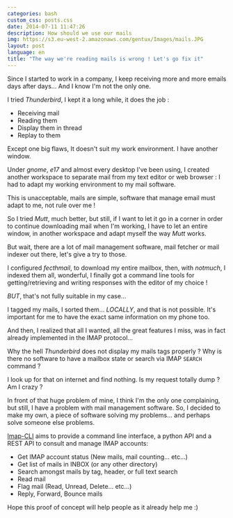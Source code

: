 ```yaml
---
categories: bash
custom_css: posts.css
date: 2014-07-11 11:47:26
description: How should we use our mails
img: https://s3.eu-west-2.amazonaws.com/gentux/Images/mails.JPG
layout: post
language: en
title: "The way we're reading mails is wrong ! Let's go fix it"
---
```



Since I started to work in a company, I keep receiving more and more emails days after days… And I know I'm not the only
one.

I tried *Thunderbird*, I kept it a long while, it does the job :

* Receiving mail
* Reading them
* Display them in thread
* Replay to them

Except one big flaws, It doesn't suit my work environment. I have another window.

Under *gnome*, *e17* and almost every desktop I've been using, I created another workspace to separate mail from my text
editor or web browser : I had to adapt my working environment to my mail software.

This is unacceptable, mails are simple, software that manage email must adapt to me, not rule over me !


So I tried *Mutt*, much better, but still, if I want to let it go in a corner in order to continue downloading mail when
I'm working, I have to let an entire window, in another workspace and adapt myself the way *Mutt* works.


But wait, there are a lot of mail management software, mail fetcher or mail indexer out there, let's give a try to
those.

I configured *fecthmail*, to download my entire mailbox, then, with *notmuch*, I indexed them all, wonderful, I finally
got a command line tools for getting/retrieving and writing responses with the editor of my choice !

*BUT*, that's not fully suitable in my case…

I tagged my mails, I sorted them… *LOCALLY*, and that is not possible. It's important for me to have the exact same
information on my phone too.


And then, I realized that all I wanted, all the great features I miss, was in fact already implemented in the IMAP
protocol…

Why the hell *Thunderbird* does not display my mails tags properly ? Why is there no software to have a mailbox state
or search via IMAP `SEARCH` command ?

I look up for that on internet and find nothing. Is my request totally dump ? Am I crazy ?


In front of that huge problem of mine, I think I'm the only one complaining, but still, I have a problem with mail
management software. So, I decided to make my own, a piece of software solving my problems… and perhaps solve someone
else problems.


[Imap-CLI](http://github.com/gentux/imap-cli) aims to provide a command line interface, a python API and a REST API to
consult and manage IMAP accounts:

* Get IMAP account status (New mails, mail counting… etc…)
* Get list of mails in INBOX (or any other directory)
* Search amongst mails by tag, header, or full text search
* Read mail
* Flag mail (Read, Unread, Delete… etc…)
* Reply, Forward, Bounce mails

Hope this proof of concept will help people as it already help me :)

